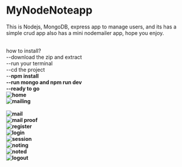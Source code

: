 # MyNodeNoteapp
This is Nodejs, MongoDB, express app to manage users, and its has a simple crud app also has a mini nodemailer app, hope you enjoy.<br/><br/>

how to install?<br/>
--download the zip and extract<br/>
--run your terminal<br/>
--cd the project<br/>
--<b>npm install<b/><br/>
--<b>run mongo and npm run dev<b/><br/>
--ready to go<br/>
![home](https://user-images.githubusercontent.com/40246864/66948510-d7b49080-f022-11e9-9582-e57ca052fd9d.png)<br/>
![mailing](https://user-images.githubusercontent.com/40246864/66948528-e0a56200-f022-11e9-8095-d6ff6734dc4f.png)<br/><br/>
![mail](https://user-images.githubusercontent.com/40246864/66948530-e26f2580-f022-11e9-912c-c70a503e7975.png)<br/>
![mail proof](https://user-images.githubusercontent.com/40246864/66948534-e56a1600-f022-11e9-90ce-5c0adcf59103.png)<br/>
![register](https://user-images.githubusercontent.com/40246864/66948536-e602ac80-f022-11e9-860f-af97921d47b9.png)<br/>
![login](https://user-images.githubusercontent.com/40246864/66948545-ed29ba80-f022-11e9-8abb-1d3fdf6f1d4b.png)<br/>
![session](https://user-images.githubusercontent.com/40246864/66948552-f0bd4180-f022-11e9-918e-85430e260cd2.png)<br/>
![noting](https://user-images.githubusercontent.com/40246864/66948566-f581f580-f022-11e9-8efd-d46dbd95b173.png)<br/>
![noted](https://user-images.githubusercontent.com/40246864/66948576-f74bb900-f022-11e9-8211-22e80560f8d5.png)<br/>
![logout](https://user-images.githubusercontent.com/40246864/66948588-fc106d00-f022-11e9-948d-51525348d43f.png)<br/>
